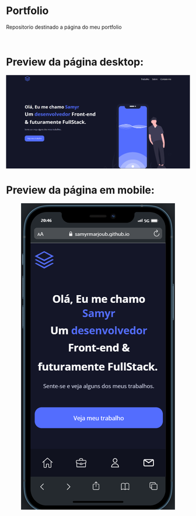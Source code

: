 # Portfolio
Repositorio destinado a página do meu portfolio

<br>
<h1>Preview da página desktop: </h1>
<img src='./images/desktop-preview.png'>
<br>
<h1>Preview da página em mobile: </h1>
<div align='center'> 
<img src='./images/mobile-preview.png' >
</div>
